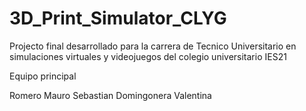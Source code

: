 # 3D_Print_Simulator_CLYG

Projecto final desarrollado para la carrera de Tecnico Universitario en simulaciones virtuales y videojuegos del colegio universitario IES21

Equipo principal

Romero Mauro Sebastian
Domingonera Valentina
